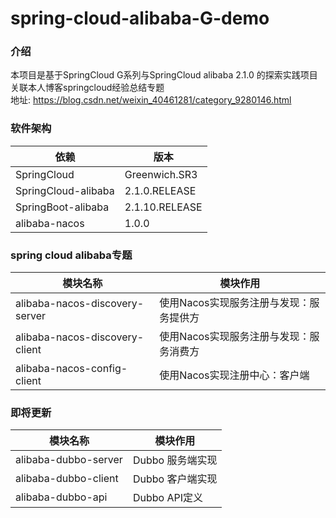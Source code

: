 # spring-cloud-alibaba-G-demo

### 介绍
本项目是基于SpringCloud G系列与SpringCloud alibaba 2.1.0 的探索实践项目  
关联本人博客springcloud经验总结专题  
地址: https://blog.csdn.net/weixin_40461281/category_9280146.html  

### 软件架构
| 依赖 | 版本 |
|---- | ---- |
| SpringCloud | Greenwich.SR3 |
| SpringCloud-alibaba | 2.1.0.RELEASE |
| SpringBoot-alibaba | 2.1.10.RELEASE |
| alibaba-nacos | 1.0.0 |

### spring cloud alibaba专题  
| 模块名称 | 模块作用 |
|---- | ---- |
| alibaba-nacos-discovery-server | 使用Nacos实现服务注册与发现：服务提供方 |
| alibaba-nacos-discovery-client | 使用Nacos实现服务注册与发现：服务消费方 |
| alibaba-nacos-config-client | 使用Nacos实现注册中心：客户端 |

### 即将更新 
| 模块名称 | 模块作用 |
|---- | ---- |
| alibaba-dubbo-server | Dubbo 服务端实现 |
| alibaba-dubbo-client | Dubbo 客户端实现 |
| alibaba-dubbo-api | Dubbo API定义 |
